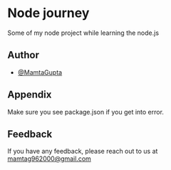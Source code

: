 
# Node journey

Some of my node project while learning the node.js


## Author

- [@MamtaGupta](https://www.github.com/mgupta96)


## Appendix

Make sure you see package.json if you get into error.



## Feedback

If you have any feedback, please reach out to us at mamtag962000@gmail.com
